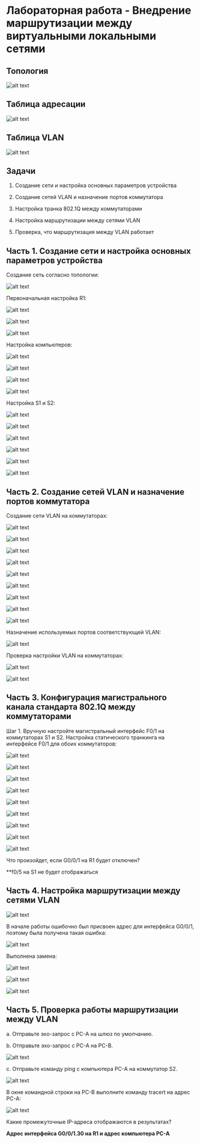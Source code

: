 # Лабораторная работа - Внедрение маршрутизации между виртуальными локальными сетями
## Топология

![alt text](https://raw.githubusercontent.com/rpv101101/OTUS-homework/main/lab6/IMG/2022-12-11%2014_28_59-lab5.docx%20-%20Word.png)

## Таблица адресации

![alt text](https://raw.githubusercontent.com/rpv101101/OTUS-homework/main/lab6/IMG/2022-12-11%2014_29_05-lab5.docx%20-%20Word.png)

## Таблица VLAN

![alt text](https://raw.githubusercontent.com/rpv101101/OTUS-homework/main/lab6/IMG/2022-12-11%2014_29_14-lab5.docx%20-%20Word.png)

## Задачи
1. Создание сети и настройка основных параметров устройства

2. Создание сетей VLAN и назначение портов коммутатора

3. Настройка транка 802.1Q между коммутаторами

4. Настройка маршрутизации между сетями VLAN

5. Проверка, что маршрутизация между VLAN работает

## Часть 1. Создание сети и настройка основных параметров устройства

Создание сеть согласно топологии:

![alt text](https://raw.githubusercontent.com/rpv101101/OTUS-homework/main/lab6/IMG/2022-12-11%2014_36_55-Cisco%20Packet%20Tracer%20-%20C__Users_user_Documents_OTUS_lab6_6.pkt.png)

Первоначальная настройка R1:

![alt text](https://raw.githubusercontent.com/rpv101101/OTUS-homework/main/lab6/IMG/2022-12-11%2014_39_13-PC-A.png)

![alt text](https://raw.githubusercontent.com/rpv101101/OTUS-homework/main/lab6/IMG/2_R1_setup.png)

![alt text](https://raw.githubusercontent.com/rpv101101/OTUS-homework/main/lab6/IMG/7_R1_setup2.png)

Настройка компьютеров:

![alt text](https://raw.githubusercontent.com/rpv101101/OTUS-homework/main/lab6/IMG/3_PCA_setup.png)

![alt text](https://raw.githubusercontent.com/rpv101101/OTUS-homework/main/lab6/IMG/4_PCA_setup.png)

![alt text](https://raw.githubusercontent.com/rpv101101/OTUS-homework/main/lab6/IMG/5_PCB_setup.png)

![alt text](https://raw.githubusercontent.com/rpv101101/OTUS-homework/main/lab6/IMG/6_PCB_setup.png)

Настройка S1 и S2:

![alt text](https://raw.githubusercontent.com/rpv101101/OTUS-homework/main/lab6/IMG/8_S1_setup1.png)

![alt text](https://raw.githubusercontent.com/rpv101101/OTUS-homework/main/lab6/IMG/9_S1_setup2.png)

![alt text](https://raw.githubusercontent.com/rpv101101/OTUS-homework/main/lab6/IMG/10_S1_setup3.png)

![alt text](https://raw.githubusercontent.com/rpv101101/OTUS-homework/main/lab6/IMG/11_S1_setup4.png)

![alt text](https://raw.githubusercontent.com/rpv101101/OTUS-homework/main/lab6/IMG/12_S1_setup5.png)

![alt text](https://raw.githubusercontent.com/rpv101101/OTUS-homework/main/lab6/IMG/13_S2_setup.png)

## Часть 2. Создание сетей VLAN и назначение портов коммутатора

Создание сети VLAN на коммутаторах:

![alt text](https://raw.githubusercontent.com/rpv101101/OTUS-homework/main/lab6/IMG/14_S1_vlan_p1.png)

![alt text](https://raw.githubusercontent.com/rpv101101/OTUS-homework/main/lab6/IMG/15_S1_vlan_p2.png)

![alt text](https://raw.githubusercontent.com/rpv101101/OTUS-homework/main/lab6/IMG/16_S2_vlan_p1.png)

![alt text](https://raw.githubusercontent.com/rpv101101/OTUS-homework/main/lab6/IMG/17_S1_vlan_p3.png)

![alt text](https://raw.githubusercontent.com/rpv101101/OTUS-homework/main/lab6/IMG/18_S2_vlan_p2.png)

![alt text](https://raw.githubusercontent.com/rpv101101/OTUS-homework/main/lab6/IMG/19_S1_999.png)

![alt text](https://raw.githubusercontent.com/rpv101101/OTUS-homework/main/lab6/IMG/20_S1_999.png)

![alt text](https://raw.githubusercontent.com/rpv101101/OTUS-homework/main/lab6/IMG/21_S2_999.png)

![alt text](https://raw.githubusercontent.com/rpv101101/OTUS-homework/main/lab6/IMG/22_S2_999.png)

Назначение используемых портов соответствующей VLAN:

![alt text](https://raw.githubusercontent.com/rpv101101/OTUS-homework/main/lab6/IMG/23_interface1.png)

Проверка настройки VLAN на коммутаторах:

![alt text](https://raw.githubusercontent.com/rpv101101/OTUS-homework/main/lab6/IMG/24_S1_vlan_info.png)

![alt text](https://raw.githubusercontent.com/rpv101101/OTUS-homework/main/lab6/IMG/25_S2_vlan_info.png)

## Часть 3. Конфигурация магистрального канала стандарта 802.1Q между коммутаторами

Шаг 1. Вручную настройте магистральный интерфейс F0/1 на коммутаторах S1 и S2.
Настройка статического транкинга на интерфейсе F0/1 для обоих коммутаторов:

![alt text](https://raw.githubusercontent.com/rpv101101/OTUS-homework/main/lab6/IMG/26_S1_F01.png)

![alt text](https://raw.githubusercontent.com/rpv101101/OTUS-homework/main/lab6/IMG/27_S2_F01.png)

![alt text](https://raw.githubusercontent.com/rpv101101/OTUS-homework/main/lab6/IMG/28_S1.png)

![alt text](https://raw.githubusercontent.com/rpv101101/OTUS-homework/main/lab6/IMG/29_s1.png)

![alt text](https://raw.githubusercontent.com/rpv101101/OTUS-homework/main/lab6/IMG/30_s2.png)

![alt text](https://raw.githubusercontent.com/rpv101101/OTUS-homework/main/lab6/IMG/31_S2.png)

![alt text](https://raw.githubusercontent.com/rpv101101/OTUS-homework/main/lab6/IMG/32_s1.png)

![alt text](https://raw.githubusercontent.com/rpv101101/OTUS-homework/main/lab6/IMG/33_S1.png)

![alt text](https://raw.githubusercontent.com/rpv101101/OTUS-homework/main/lab6/IMG/34_s2.png)

Что произойдет, если G0/0/1 на R1 будет отключен?

**f0/5 на S1 не будет отображаться 

## Часть 4. Настройка маршрутизации между сетями VLAN

![alt text](https://raw.githubusercontent.com/rpv101101/OTUS-homework/main/lab6/IMG/2022-12-11%2016_27_08-PC-B.png)

В начале работы ошибочно был присвоен адрес для интерфейса G0/0/1, поэтому была получена такая ошибка:

![alt text](https://raw.githubusercontent.com/rpv101101/OTUS-homework/main/lab6/IMG/2022-12-11%2016_29_52-PC-B.png)

Выполнена замена:

![alt text](https://raw.githubusercontent.com/rpv101101/OTUS-homework/main/lab6/IMG/2022-12-11%2016_31_13-PC-B.png)

![alt text](https://raw.githubusercontent.com/rpv101101/OTUS-homework/main/lab6/IMG/2022-12-11%2016_37_32-PC-B.png)

![alt text](https://raw.githubusercontent.com/rpv101101/OTUS-homework/main/lab6/IMG/2022-12-11%2016_38_21-PC-B.png)




## Часть 5. Проверка работы маршрутизации между VLAN

a.	Отправьте эхо-запрос с PC-A на шлюз по умолчанию.

b.	Отправьте эхо-запрос с PC-A на PC-B.

![alt text](https://raw.githubusercontent.com/rpv101101/OTUS-homework/main/lab6/IMG/2022-12-11%2016_42_53-PC-A.png)

c.	Отправьте команду ping с компьютера PC-A на коммутатор S2.

![alt text](https://raw.githubusercontent.com/rpv101101/OTUS-homework/main/lab6/IMG/2022-12-11%2016_43_35-PC-A.png)

В окне командной строки на PC-B выполните команду tracert на адрес PC-A:

![alt text](https://raw.githubusercontent.com/rpv101101/OTUS-homework/main/lab6/IMG/2022-12-11%2016_44_00-PC-B.png)

Какие промежуточные IP-адреса отображаются в результатах?


**Адрес интерфейса G0/0/1.30 на R1 и адрес компьютера PC-A**

